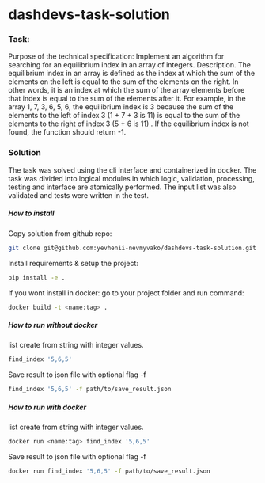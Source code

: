 # dashdevs-task-solution


### Task:
Purpose of the technical specification: Implement an algorithm for searching for an equilibrium index in an array of integers. Description. The equilibrium index in an array is defined as the index at which the sum of the elements on the left is equal to the sum of the elements on the right. In other words, it is an index at which the sum of the array elements before that index is equal to the sum of the elements after it. For example, in the array 1, 7, 3, 6, 5, 6, the equilibrium index is 3 because the sum of the elements to the left of index 3 (1 + 7 + 3 is 11) is equal to the sum of the elements to the right of index 3 (5 + 6 is 11) . If the equilibrium index is not found, the function should return -1.

### Solution

The task was solved using the cli interface and containerized in docker. The task was divided into logical modules in which logic, validation, processing, testing and interface are atomically performed.
The input list was also validated and tests were written in the test.


##### How to install 
Copy solution from github repo:
```bash
git clone git@github.com:yevhenii-nevmyvako/dashdevs-task-solution.git
```

Install requirements & setup the project:
```bash
pip install -e .
```

If you wont install in docker:
go to your project folder and run command:
```bash
docker build -t <name:tag> . 
```

##### How to run without docker
list create from string with integer values.
```bash
find_index '5,6,5'
```
Save result to json file with optional flag -f
```bash
find_index '5,6,5' -f path/to/save_result.json
```

##### How to run with docker
list create from string with integer values.
```bash
docker run <name:tag> find_index '5,6,5'
```

Save result to json file with optional flag -f
```bash
docker run find_index '5,6,5' -f path/to/save_result.json
```


